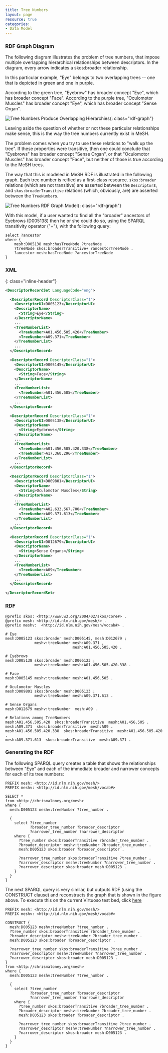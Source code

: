 ```yaml
---
title: Tree Numbers
layout: page
resource: true
categories:
- Data Model
---
```


### RDF Graph Diagram
The following diagram illustrates the problem of tree numbers, that impose multiple overlapping hierarchical
relationships between descriptors. In the diagram, every arrow indicates a skos:broader relationship.

In this particular example, "Eye" belongs to two overlapping trees -- one that is depicted in green and
one in purple.

According to the green tree, "Eyebrow" has broader concept "Eye", which has broader concept "Face".
According to the purple tree, "Oculomotor Muscles" has broader concept "Eye", which has broader concept
"Sense Organ".

![Tree Numbers Produce Overlapping Hierarchies](images/BroaderRelations.png){: class="rdf-graph"}


Leaving aside the question of whether or not these particular relationships make sense, this is the
way the tree numbers currently exist in MeSH.

The problem comes when you try to use these relations to "walk up the tree".  If these properties
were transitive, then one could conclude that "Eyebrows" has broader concept "Sense Organ", or that
"Oculomotor Muscles" has broader concept "Face", but neither of those is true according to the MeSH trees.

The way that this is modeled in MeSH RDF is illustrated in the following graph.  Each tree number
is reified as a first-class resource.  `skos:broader` relations (which are not transitive) are asserted
between the `Descriptor`s, and `skos:broaderTransitive` relations (which, obviously, are) are asserted
between the `TreeNumber`s.

![Tree Numbers RDF Graph Model](images/BroaderRelationsWithTreeNodes.png){: class="rdf-graph"}


With this model, if a user wanted to find all the "broader" ancestors of Eyebrows (D005138) then he or
she could do so, using the SPARQL transitivity operator ("+"), with the following query:

```sparql
select ?ancestor
where {
    mesh:D005138 mesh:hasTreeNode ?treeNode .
    ?treeNode skos:broaderTransitive+ ?ancestorTreeNode .
    ?ancestor mesh:hasTreeNode ?ancestorTreeNode
}
```

### XML
{: class="inline-header"}

```xml
<DescriptorRecordSet LanguageCode="eng">

  <DescriptorRecord DescriptorClass="1">
    <DescriptorUI>D005123</DescriptorUI>
    <DescriptorName>
      <String>Eye</String>
    </DescriptorName>
    ...
    <TreeNumberList>
      <TreeNumber>A01.456.505.420</TreeNumber>
      <TreeNumber>A09.371</TreeNumber>
    </TreeNumberList>
    ...
  </DescriptorRecord>

  <DescriptorRecord DescriptorClass="1">
    <DescriptorUI>D005145</DescriptorUI>
    <DescriptorName>
      <String>Face</String>
    </DescriptorName>
    ...
    <TreeNumberList>
      <TreeNumber>A01.456.505</TreeNumber>
    </TreeNumberList>
    ...
  </DescriptorRecord>

  <DescriptorRecord DescriptorClass="1">
    <DescriptorUI>D005138</DescriptorUI>
    <DescriptorName>
      <String>Eyebrows</String>
    </DescriptorName>
    ...
    <TreeNumberList>
      <TreeNumber>A01.456.505.420.338</TreeNumber>
      <TreeNumber>A17.360.296</TreeNumber>
    </TreeNumberList>
    ...
  </DescriptorRecord>

  <DescriptorRecord DescriptorClass="1">
    <DescriptorUI>D009801</DescriptorUI>
    <DescriptorName>
      <String>Oculomotor Muscles</String>
    </DescriptorName>
    ...
    <TreeNumberList>
      <TreeNumber>A02.633.567.700</TreeNumber>
      <TreeNumber>A09.371.613</TreeNumber>
    </TreeNumberList>
    ...
  </DescriptorRecord>

  <DescriptorRecord DescriptorClass="1">
    <DescriptorUI>D012679</DescriptorUI>
    <DescriptorName>
      <String>Sense Organs</String>
    </DescriptorName>
    ...
    <TreeNumberList>
      <TreeNumber>A09</TreeNumber>
    </TreeNumberList>
    ...
  </DescriptorRecord>

</DescriptorRecordSet>
```

### RDF

```
@prefix skos: <http://www.w3.org/2004/02/skos/core#> .
@prefix mesh: <http://id.nlm.nih.gov/mesh/> .
@prefix meshv:  <http://id.nlm.nih.gov/mesh/vocab#> .

# Eye
mesh:D005123 skos:broader mesh:D005145, mesh:D012679 ;
             meshv:treeNumber mesh:A09.371 ,
                              mesh:A01.456.505.420 .

# Eyebrows
mesh:D005138 skos:broader mesh:D005123 ;
             meshv:treeNumber mesh:A01.456.505.420.338 .

# Face
mesh:D005145 meshv:treeNumber mesh:A01.456.505 .

# Oculomotor Muscles
mesh:D009801 skos:broader mesh:D005123 ;
             meshv:treeNumber mesh:A09.371.613 .

# Sense Organs
mesh:D012679 meshv:treeNumber  mesh:A09 .

# Relations among TreeNumbers
mesh:A01.456.505.420  skos:broaderTransitive  mesh:A01.456.505 .
mesh:A09.371  skos:broaderTransitive  mesh:A09 .
mesh:A01.456.505.420.338  skos:broaderTransitive  mesh:A01.456.505.420 .
mesh:A09.371.613  skos:broaderTransitive  mesh:A09.371 .
```

### Generating the RDF

The following SPARQL query creates a table that shows the relationships between "Eye"
and each of the immediate broader and narrower concepts for each of its tree numbers:

```sparql
PREFIX mesh: <http://id.nlm.nih.gov/mesh/>
PREFIX meshv: <http://id.nlm.nih.gov/mesh/vocab#>

SELECT *
from <http://chrismaloney.org/mesh>
where {
  mesh:D005123 meshv:treeNumber ?tree_number .

  {
    select ?tree_number
           ?broader_tree_number ?broader_descriptor
           ?narrower_tree_number ?narrower_descriptor
    where {
      ?tree_number skos:broaderTransitive ?broader_tree_number .
      ?broader_descriptor meshv:treeNumber ?broader_tree_number .
      mesh:D005123 skos:broader ?broader_descriptor .

      ?narrower_tree_number skos:broaderTransitive ?tree_number .
      ?narrower_descriptor meshv:treeNumber ?narrower_tree_number .
      ?narrower_descriptor skos:broader mesh:D005123 .
    }
  }
}
```

The next SPARQL query is very similar, but outputs RDF (using the CONSTRUCT clause) and
reconstructs the graph that is shown in the figure above.  To execute this on the current
Virtuoso test bed, click
[here](http://jatspan.org:8890/sparql?query=PREFIX%20mesh%3A%20%3Chttp%3A%2F%2Fid.nlm.nih.gov%2Fmesh%2F%3E%0APREFIX%20meshv%3A%20%3Chttp%3A%2F%2Fid.nlm.nih.gov%2Fmesh%2Fvocab%23%3E%0A%0ACONSTRUCT%20%7B%0A%20%20mesh%3AD005123%20meshv%3AtreeNumber%20%3Ftree_number%20.%0A%20%20%3Ftree_number%20skos%3AbroaderTransitive%20%3Fbroader_tree_number%20.%0A%20%20%3Fbroader_descriptor%20meshv%3AtreeNumber%20%3Fbroader_tree_number%20.%0A%20%20mesh%3AD005123%20skos%3Abroader%20%3Fbroader_descriptor%20.%0A%0A%20%20%3Fnarrower_tree_number%20skos%3AbroaderTransitive%20%3Ftree_number%20.%0A%20%20%3Fnarrower_descriptor%20meshv%3AtreeNumber%20%3Fnarrower_tree_number%20.%0A%20%20%3Fnarrower_descriptor%20skos%3Abroader%20mesh%3AD005123%20.%0A%7D%0Afrom%20%3Chttp%3A%2F%2Fchrismaloney.org%2Fmesh%3E%0Awhere%20%7B%0A%20%20mesh%3AD005123%20meshv%3AtreeNumber%20%3Ftree_number%20.%0A%0A%20%20%7B%0A%20%20%20%20select%20%3Ftree_number%20%0A%20%20%20%20%20%20%20%20%20%20%20%3Fbroader_tree_number%20%3Fbroader_descriptor%20%0A%20%20%20%20%20%20%20%20%20%20%20%3Fnarrower_tree_number%20%3Fnarrower_descriptor%0A%20%20%20%20where%20%7B%0A%20%20%20%20%20%20%3Ftree_number%20skos%3AbroaderTransitive%20%3Fbroader_tree_number%20.%0A%20%20%20%20%20%20%3Fbroader_descriptor%20meshv%3AtreeNumber%20%3Fbroader_tree_number%20.%0A%20%20%20%20%20%20mesh%3AD005123%20skos%3Abroader%20%3Fbroader_descriptor%20.%0A%0A%20%20%20%20%20%20%3Fnarrower_tree_number%20skos%3AbroaderTransitive%20%3Ftree_number%20.%0A%20%20%20%20%20%20%3Fnarrower_descriptor%20meshv%3AtreeNumber%20%3Fnarrower_tree_number%20.%0A%20%20%20%20%20%20%3Fnarrower_descriptor%20skos%3Abroader%20mesh%3AD005123%20.%0A%20%20%20%20%7D%0A%20%20%7D%0A%7D&format=TURTLE)

```sparql
PREFIX mesh: <http://id.nlm.nih.gov/mesh/>
PREFIX meshv: <http://id.nlm.nih.gov/mesh/vocab#>

CONSTRUCT {
  mesh:D005123 meshv:treeNumber ?tree_number .
  ?tree_number skos:broaderTransitive ?broader_tree_number .
  ?broader_descriptor meshv:treeNumber ?broader_tree_number .
  mesh:D005123 skos:broader ?broader_descriptor .

  ?narrower_tree_number skos:broaderTransitive ?tree_number .
  ?narrower_descriptor meshv:treeNumber ?narrower_tree_number .
  ?narrower_descriptor skos:broader mesh:D005123 .
}
from <http://chrismaloney.org/mesh>
where {
  mesh:D005123 meshv:treeNumber ?tree_number .

  {
    select ?tree_number
           ?broader_tree_number ?broader_descriptor
           ?narrower_tree_number ?narrower_descriptor
    where {
      ?tree_number skos:broaderTransitive ?broader_tree_number .
      ?broader_descriptor meshv:treeNumber ?broader_tree_number .
      mesh:D005123 skos:broader ?broader_descriptor .

      ?narrower_tree_number skos:broaderTransitive ?tree_number .
      ?narrower_descriptor meshv:treeNumber ?narrower_tree_number .
      ?narrower_descriptor skos:broader mesh:D005123 .
    }
  }
}
```
